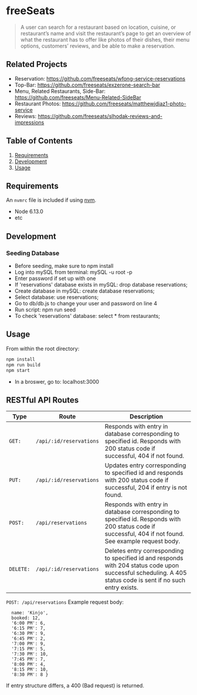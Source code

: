 # freeSeats

> A user can search for a restaurant based on location, cuisine, or restaurant’s name and visit the restaurant’s page to get an overview of what the restaurant has to offer like photos of their dishes, their menu options, customers’ reviews, and be able to make a reservation.

## Related Projects

  - Reservation: https://github.com/freeseats/wfong-service-reservations
  - Top-Bar: https://github.com/freeseats/exzerone-search-bar
  - Menu, Related Restaurants, Side-Bar: https://github.com/freeseats/Menu-Related-SideBar
  - Restaurant Photos: https://github.com/freeseats/matthewjdiaz1-photo-service
  - Reviews: https://github.com/freeseats/slhodak-reviews-and-impressions

## Table of Contents

1. [Requirements](#requirements)
1. [Development](#development)
1. [Usage](#Usage)

## Requirements

An `nvmrc` file is included if using [nvm](https://github.com/creationix/nvm).

- Node 6.13.0
- etc

## Development

### Seeding Database
- Before seeding, make sure to npm install
- Log into mySQL from terminal: mySQL -u root -p
- Enter password if set up with one
- If 'reservations' database exists in mySQL: drop database reservations;
- Create database in mySQL: create database reservations;
- Select database: use reservations;
- Go to db/db.js to change your user and password on line 4
- Run script:
npm run seed
- To check 'reservations' database: select * from restaurants;

## Usage

From within the root directory:
```sh
npm install
npm run build
npm start
```
- In a broswer, go to: localhost:3000

## RESTful API Routes

| Type  | Route | Description |
| ------------- | ------------- |------------- |
| ```GET:```  | ```/api/:id/reservations```  | Responds with entry in database corresponding to specified id. Responds with 200 status code if successful, 404 if not found. |
| ```PUT:```  | ```/api/:id/reservations```  | Updates entry corresponding to specified id and responds with 200 status code if successful, 204 if entry is not found. |
| ```POST:```  | ```/api/reservations```  | Responds with entry in database corresponding to specified id. Responds with 200 status code if successful, 404 if not found. See example request body. |
| ```DELETE:```  | ```/api/:id/reservations```  | Deletes entry corresponding to specified id and responds with 204 status code upon successful scheduling. A 405 status code is sent if no such entry exists. |

```POST: /api/reservations```
Example request body:

```{ id: 1,
  name: 'Kinjo',
  booked: 12,
  '6:00 PM': 6,
  '6:15 PM': 7,
  '6:30 PM': 9,
  '6:45 PM': 2,
  '7:00 PM': 9,
  '7:15 PM': 5,
  '7:30 PM': 10,
  '7:45 PM': 7,
  '8:00 PM': 4,
  '8:15 PM': 10,
  '8:30 PM': 8 }
  ```

If entry structure differs, a 400 (Bad request) is returned.
